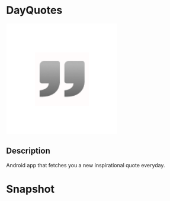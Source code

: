 # DayQuotes
<img src="https://github.com/fulloncaps/DayQuotes/blob/main/app/src/main/ic_launcher-playstore.png" width="300" height="300">

## Description
 Android app that fetches you a new inspirational quote everyday.

 # Snapshot
 
